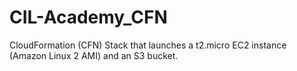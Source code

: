 # CIL-Academy_CFN
CloudFormation (CFN) Stack that launches a t2.micro EC2 instance (Amazon Linux 2 AMI) and an S3 bucket.
